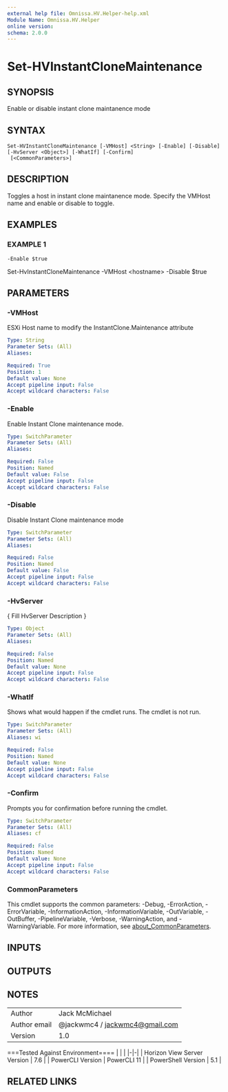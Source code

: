 ```yaml
---
external help file: Omnissa.HV.Helper-help.xml
Module Name: Omnissa.HV.Helper
online version:
schema: 2.0.0
---
```


# Set-HVInstantCloneMaintenance

## SYNOPSIS
Enable or disable instant clone maintanence mode

## SYNTAX

```
Set-HVInstantCloneMaintenance [-VMHost] <String> [-Enable] [-Disable] [-HvServer <Object>] [-WhatIf] [-Confirm]
 [<CommonParameters>]
```

## DESCRIPTION
Toggles a host in instant clone maintanence mode.
Specify the VMHost name and enable or disable to toggle.

## EXAMPLES

### EXAMPLE 1
```
-Enable $true
```

Set-HvInstantCloneMaintenance -VMHost \<hostname\> -Disable $true

## PARAMETERS

### -VMHost
ESXi Host name to modify the InstantClone.Maintenance attribute

```yaml
Type: String
Parameter Sets: (All)
Aliases:

Required: True
Position: 1
Default value: None
Accept pipeline input: False
Accept wildcard characters: False
```

### -Enable
Enable Instant Clone maintenance mode.

```yaml
Type: SwitchParameter
Parameter Sets: (All)
Aliases:

Required: False
Position: Named
Default value: False
Accept pipeline input: False
Accept wildcard characters: False
```

### -Disable
Disable Instant Clone maintenance mode

```yaml
Type: SwitchParameter
Parameter Sets: (All)
Aliases:

Required: False
Position: Named
Default value: False
Accept pipeline input: False
Accept wildcard characters: False
```

### -HvServer
{ Fill HvServer Description }

```yaml
Type: Object
Parameter Sets: (All)
Aliases:

Required: False
Position: Named
Default value: None
Accept pipeline input: False
Accept wildcard characters: False
```

### -WhatIf
Shows what would happen if the cmdlet runs.
The cmdlet is not run.

```yaml
Type: SwitchParameter
Parameter Sets: (All)
Aliases: wi

Required: False
Position: Named
Default value: None
Accept pipeline input: False
Accept wildcard characters: False
```

### -Confirm
Prompts you for confirmation before running the cmdlet.

```yaml
Type: SwitchParameter
Parameter Sets: (All)
Aliases: cf

Required: False
Position: Named
Default value: None
Accept pipeline input: False
Accept wildcard characters: False
```

### CommonParameters
This cmdlet supports the common parameters: -Debug, -ErrorAction, -ErrorVariable, -InformationAction, -InformationVariable, -OutVariable, -OutBuffer, -PipelineVariable, -Verbose, -WarningAction, and -WarningVariable. For more information, see [about_CommonParameters](http://go.microsoft.com/fwlink/?LinkID=113216).

## INPUTS

## OUTPUTS

## NOTES
| | |
|-|-|
| Author | Jack McMichael |
| Author email | @jackwmc4 / jackwmc4@gmail.com |
| Version | 1.0 |

===Tested Against Environment====
| | |
|-|-|
| Horizon View Server Version | 7.6 |
| PowerCLI Version | PowerCLI 11 |
| PowerShell Version | 5.1 |

## RELATED LINKS
